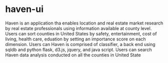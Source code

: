 # haven-ui
Haven is an application tha enables location and real estate market research by real estate professionals using information available at county level. Users can sort counties in United States by safety, entertainment, cost of living, health care, eduation by setting an importance score on each dimension. Users can Haven is comprised of classifier, a back end using sqldb and python flask, d3.js, jquery, and java script. Users can search Haven data analysis conducted on all the counties in United State
